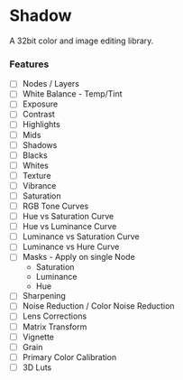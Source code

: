 # Shadow

A 32bit color and image editing library.

### Features

- [ ] Nodes / Layers
- [ ] White Balance - Temp/Tint
- [ ] Exposure
- [ ] Contrast
- [ ] Highlights
- [ ] Mids
- [ ] Shadows
- [ ] Blacks
- [ ] Whites
- [ ] Texture
- [ ] Vibrance
- [ ] Saturation
- [ ] RGB Tone Curves
- [ ] Hue vs Saturation Curve
- [ ] Hue vs Luminance Curve
- [ ] Luminance vs Saturation Curve
- [ ] Luminance vs Hure Curve
- [ ] Masks - Apply on single Node
  - Saturation
  - Luminance
  - Hue
- [ ] Sharpening
- [ ] Noise Reduction / Color Noise Reduction
- [ ] Lens Corrections
- [ ] Matrix Transform
- [ ] Vignette
- [ ] Grain
- [ ] Primary Color Calibration
- [ ] 3D Luts
